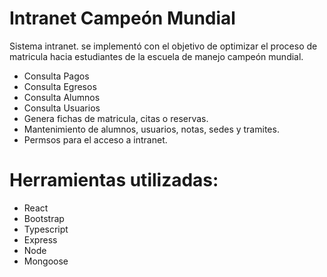 # Intranet Campeón Mundial

Sistema intranet. se implementó con el objetivo de optimizar el proceso de matricula hacia estudiantes de la escuela de manejo campeón mundial.

- Consulta Pagos
- Consulta Egresos
- Consulta Alumnos
- Consulta Usuarios
- Genera fichas de matricula, citas o reservas.
- Mantenimiento de alumnos, usuarios, notas, sedes y tramites.
- Permsos para el acceso a intranet.

# Herramientas utilizadas:

- React
- Bootstrap
- Typescript
- Express
- Node
- Mongoose
